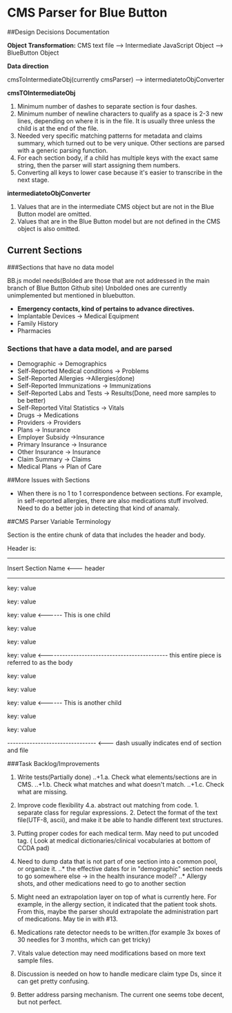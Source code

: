 

# CMS Parser for Blue Button


##Design Decisions Documentation 


**Object Transformation:**
CMS text file --> Intermediate JavaScript Object --> BlueButton Object 

**Data direction**

cmsToIntermediateObj(currently cmsParser) --> intermediatetoObjConverter


**cmsTOIntermediateObj**

1. Minimum number of dashes to separate section is four dashes.
2. Minimum number of newline characters to qualify as a space is 2-3 new lines, depending on where it is in the file.
It is usually three unless the child is at the end of the file.
3. Needed very specific matching patterns for metadata and claims summary, which turned out to be very unique. 
Other sections are parsed with a generic parsing function.
4. For each section body, if a child has multiple keys with the exact same string, then the parser will start 
assigning them numbers. 
5. Converting all keys to lower case because it's easier to transcribe in the next stage.

**intermediatetoObjConverter**

1. Values that are in the intermediate CMS object but are not in the Blue Button model are omitted.
2. Values that are in the Blue Button model but are not defined in the CMS object is also omitted. 


## Current Sections 


###Sections that have no data model

BB.js model needs(Bolded are those that are not addressed in the main branch of Blue Button Github site)
Unbolded ones are currently unimplemented but mentioned in bluebutton.

+ **Emergency contacts, kind of pertains to advance directives.**
+ Implantable Devices -> Medical Equipment
+ Family History
+ Pharmacies

### Sections that have a data model, and are parsed
* Demographic -> Demographics
* Self-Reported Medical conditions -> Problems
* Self-Reported Allergies ->Allergies(done)
* Self-Reported Immunizations -> Immunizations
* Self-Reported Labs and Tests -> Results(Done, need more samples to be better)
* Self-Reported Vital Statistics -> Vitals
* Drugs -> Medications
* Providers -> Providers
* Plans -> Insurance
* Employer Subsidy ->Insurance
* Primary Insurance -> Insurance
* Other Insurance -> Insurance
* Claim Summary -> Claims
* Medical Plans -> Plan of Care

##More Issues with Sections

* When there is no 1 to 1 correspondence between sections. For example, in self-reported allergies, 
there are also medications stuff involved. Need to do a better job in detecting that kind of anamaly. 




##CMS Parser Variable Terminology




Section is the entire chunk of data that includes the header and body.

Header is:

-------------------------------

Insert Section Name <--- header

-------------------------------


key: value 

key: value 

key: value               <------ This is one child 

key: value 

key: value 

key: value 
            	<-------------------------------------------- this entire piece is referred to as the body


key: value 

key: value 

key: value              <------ This is another child

key: value 

key: value 





-------------------------------- <--- dash usually indicates end of section and file

###Task Backlog/Improvements


1. Write tests(Partially done)
..+1.a. Check what elements/sections are in CMS.
..+1.b. Check what matches and what doesn't match.
..+1.c. Check what are missing.

2. Improve code flexibility
	4.a. abstract out matching from code.
		1. separate class for regular expressions.
		2. Detect the format of the text file(UTF-8, ascii), and make it be able to handle different text structures.

3. Putting proper codes for each medical term. May need to put uncoded tag. (
	Look at medical dictionaries/clinical vocabularies at bottom of CCDA pad)

4. Need to dump data that is not part of one section into a common pool, or organize it. 
..* the effective dates for in "demographic" section needs to go somewhere else -> in the health insurance model? 
..* Allergy shots, and other medications need to go to another section

5. Might need an extrapolation layer on top of what is currently here. For example, in the allergy section, it indicated that the patient took shots. From this, maybe the parser should extrapolate the administration part of medications. May tie in with #13.

6. Medications rate detector needs to be written.(for example 3x boxes of 30 needles for 3 months, which can get tricky)

7. Vitals value detection may need modifications based on more text sample files. 

8. Discussion is needed on how to handle medicare claim type Ds, since it can get pretty confusing.

9. Better address parsing mechanism. The current one seems tobe decent, but not perfect.









